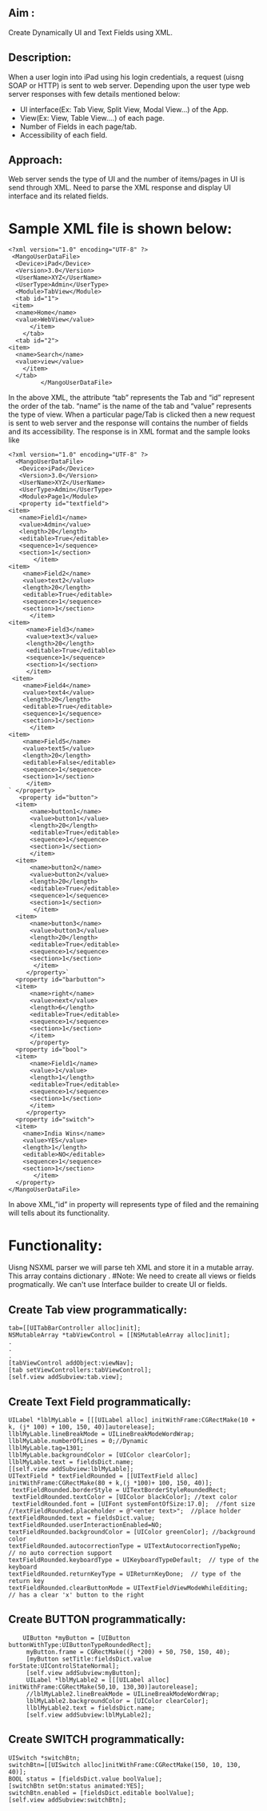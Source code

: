 ## Aim :
  Create Dynamically UI and Text Fields using XML.
## Description:
  When a user login into iPad using his login credentials, a request (uisng SOAP or HTTP) 
is sent to web server. Depending upon the user type web server responses with few details 
mentioned below:
* UI interface(Ex: Tab View, Split View, Modal View...) of the App.
* View(Ex: View, Table View....) of each page.
* Number of Fields in each page/tab.
* Accessibility of each field.
## Approach:
   Web server sends the type of UI and the number of items/pages in UI is send through 
XML. Need to parse the XML response and display UI interface and its related fields.
# Sample XML file is shown below:
```
<?xml version="1.0" encoding="UTF-8" ?>
 <MangoUserDataFile>
  <Device>iPad</Device>
  <Version>3.0</Version> 
  <UserName>XYZ</UserName>
  <UserType>Admin</UserType>
  <Module>TabView</Module>
  <tab id="1">
 <item>
  <name>Home</name>
  <value>WebView</value>
      </item>
    </tab>
  <tab id="2">
<item>
  <name>Search</name>
  <value>view</value>        
    </item>
  </tab> 
         </MangoUserDataFile>
```
   In the above XML, the attribute “tab” represents the Tab and “id” represent the order of the tab. 
“name” is the name of the tab and “value” represents the type of view. 
   When a particular page/Tab is clicked then a new request is sent to web server and the 
response will contains the number of fields and its accessibility. The response is in XML format 
and the sample looks like
```
<?xml version="1.0" encoding="UTF-8" ?>
  <MangoUserDataFile>
   <Device>iPad</Device>
   <Version>3.0</Version> 
   <UserName>XYZ</UserName>
   <UserType>Admin</UserType>
   <Module>Page1</Module>
   <property id="textfield">
<item>
   <name>Field1</name>
   <value>Admin</value>
   <length>20</length>
   <editable>True</editable>
   <sequence>1</sequence>
   <section>1</section>
       </item>
<item>
    <name>Field2</name>
    <value>text2</value>
    <length>20</length>
    <editable>True</editable>
    <sequence>1</sequence>
    <section>1</section>
      </item> 
<item>
     <name>Field3</name> 
     <value>text3</value>
     <length>20</length>
     <editable>True</editable>
     <sequence>1</sequence>
     <section>1</section>
     </item>
 <item>
    <name>Field4</name>
    <value>text4</value>
    <length>20</length>
    <editable>True</editable>
    <sequence>1</sequence>
    <section>1</section>
      </item>
<item>
    <name>Field5</name>
    <value>text5</value>
    <length>20</length>
    <editable>False</editable>
    <sequence>1</sequence>
    <section>1</section>
     </item>
` </property>
   <property id="button">
  <item>
      <name>button1</name>
      <value>button1</value>
      <length>20</length>
      <editable>True</editable>
      <sequence>1</sequence>
      <section>1</section>
      </item>
  <item>
      <name>button2</name>
      <value>button2</value>
      <length>20</length>
      <editable>True</editable>
      <sequence>1</sequence>
      <section>1</section>
       </item>
  <item>
      <name>button3</name>
      <value>button3</value>
      <length>20</length> 
      <editable>True</editable>
      <sequence>1</sequence>
      <section>1</section>
       </item>
     </property>`
  <property id="barbutton">
  <item>
      <name>right</name>
      <value>next</value>
      <length>6</length>
      <editable>True</editable>
      <sequence>1</sequence>
      <section>1</section>
      </item>
      </property>
  <property id="bool">
  <item>
      <name>Field1</name>
      <value>1</value>
      <length>1</length>
      <editable>True</editable>
      <sequence>1</sequence>
      <section>1</section>
      </item>
     </property> 
  <property id="switch">
  <item>
    <name>India Wins</name>
    <value>YES</value>
    <length>1</length>
    <editable>NO</editable>
    <sequence>1</sequence>
    <section>1</section>
       </item>
  </property>
</MangoUserDataFile> 
```
  In above XML,”id” in property will represents type of filed and the remaining will tells about its 
functionality.
# Functionality:
  Uisng NSXML parser we will parse teh XML and store it in a mutable array. This array contains 
dictionary .
#Note: We need to create all views or fields progmatically. We can't use Interface builder to 
create UI or fields.
## Create Tab view programmatically:
```
tab=[[UITabBarController alloc]init];
NSMutableArray *tabViewControl = [[NSMutableArray alloc]init];
.
.
.
[tabViewControl addObject:viewNav];
[tab setViewControllers:tabViewControl];
[self.view addSubview:tab.view];
```
## Create Text Field programmatically:
 ```
 UILabel *lblMyLable = [[[UILabel alloc] initWithFrame:CGRectMake(10 + k, (j* 100) + 100, 150, 40)]autorelease];
 llblMyLable.lineBreakMode = UILineBreakModeWordWrap;
 llblMyLable.numberOfLines = 0;//Dynamic
 llblMyLable.tag=1301;
 llblMyLable.backgroundColor = [UIColor clearColor];
 llblMyLable.text = fieldsDict.name;
 [[self.view addSubview:lblMyLable];
UITextField * textFieldRounded = [[UITextField alloc] initWithFrame:CGRectMake(80 + k,(j *100)+ 100, 150, 40)];
  textFieldRounded.borderStyle = UITextBorderStyleRoundedRect;
  textFieldRounded.textColor = [UIColor blackColor]; //text color
  textFieldRounded.font = [UIFont systemFontOfSize:17.0];  //font size
//textFieldRounded.placeholder = @"<enter text>";  //place holder
 textFieldRounded.text = fieldsDict.value;
 textFieldRounded.userInteractionEnabled=NO;
 textFieldRounded.backgroundColor = [UIColor greenColor]; //background color 
 textFieldRounded.autocorrectionType = UITextAutocorrectionTypeNo;    // no auto correction support
 textFieldRounded.keyboardType = UIKeyboardTypeDefault;  // type of the keyboard
 textFieldRounded.returnKeyType = UIReturnKeyDone;  // type of the return key
 textFieldRounded.clearButtonMode = UITextFieldViewModeWhileEditing;    // has a clear 'x' button to the right
 ```
## Create BUTTON programmatically:
```
    UIButton *myButton = [UIButton buttonWithType:UIButtonTypeRoundedRect];
     myButton.frame = CGRectMake((j *200) + 50, 750, 150, 40); 
     [myButton setTitle:fieldsDict.value forState:UIControlStateNormal];
     [self.view addSubview:myButton];
     UILabel *lblMyLable2 = [[[UILabel alloc] initWithFrame:CGRectMake(50,10, 130,30)]autorelease];
     //lblMyLable2.lineBreakMode = UILineBreakModeWordWrap;
     lblMyLable2.backgroundColor = [UIColor clearColor];
     llblMyLable2.text = fieldsDict.name;
     [self.view addSubview:lblMyLable2]; 
  ```
##  Create SWITCH programmatically:
  ```
  UISwitch *switchBtn;
  switchBtn=[[UISwitch alloc]initWithFrame:CGRectMake(150, 10, 130, 40)];
  BOOL status = [fieldsDict.value boolValue];
  [switchBtn setOn:status animated:YES];
  switchBtn.enabled = [fieldsDict.editable boolValue];
  [self.view addSubview:switchBtn];
```
